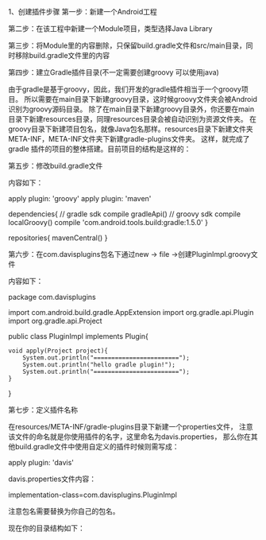 1、创建插件步骤
第一步：新建一个Android工程

第二步：在该工程中新建一个Module项目，类型选择Java Library

第三步：将Module里的内容删除，只保留build.gradle文件和src/main目录，同时移除build.gradle文件里的内容

第四步：建立Gradle插件目录(不一定需要创建groovy 可以使用java)

由于gradle是基于groovy，因此，我们开发的gradle插件相当于一个groovy项目。
所以需要在main目录下新建groovy目录，这时候groovy文件夹会被Android识别为groovy源码目录。
除了在main目录下新建groovy目录外，你还要在main目录下新建resources目录，同理resources目录会被自动识别为资源文件夹。
在groovy目录下新建项目包名，就像Java包名那样。resources目录下新建文件夹META-INF，META-INF文件夹下新建gradle-plugins文件夹。
这样，就完成了gradle 插件的项目的整体搭建。目前项目的结构是这样的：


第五步：修改build.gradle文件

内容如下：

apply plugin: 'groovy'
apply plugin: 'maven'

dependencies{
	// gradle sdk
    compile gradleApi()
    // groovy sdk
    compile localGroovy()
    compile 'com.android.tools.build:gradle:1.5.0'
}

repositories{
    mavenCentral()
}

第六步：在com.davisplugins包名下通过new -> file ->创建PluginImpl.groovy文件

内容如下：

package com.davisplugins

import com.android.build.gradle.AppExtension
import org.gradle.api.Plugin
import org.gradle.api.Project

public class PluginImpl implements Plugin<Project>{

    void apply(Project project){
        System.out.println("========================");
        System.out.println("hello gradle plugin!");
        System.out.println("========================");
    }
}

第七步：定义插件名称

在resources/META-INF/gradle-plugins目录下新建一个properties文件，
注意该文件的命名就是你使用插件的名字，这里命名为davis.properties，
那么你在其他build.gradle文件中使用自定义的插件时候则需写成：

apply plugin: 'davis'

davis.properties文件内容：

implementation-class=com.davisplugins.PluginImpl

注意包名需要替换为你自己的包名。

现在你的目录结构如下：
